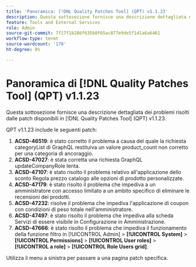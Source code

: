 ```yaml
---
title: 'Panoramica: [!DNL Quality Patches Tool] (QPT) v1.1.23'
description: Questa sottosezione fornisce una descrizione dettagliata dei problemi risolti dalle patch disponibili in  [!DNL Quality Patches Tool] (QPT) v1.1.23.
feature: Tools and External Services
role: Admin
source-git-commit: 7f17f1b286f635b8f65ac877e9de5f1d1a6a6461
workflow-type: tm+mt
source-wordcount: '170'
ht-degree: 0%

---
```


# Panoramica di [!DNL Quality Patches Tool] (QPT) v1.1.23

Questa sottosezione fornisce una descrizione dettagliata dei problemi risolti dalle patch disponibili in [!DNL Quality Patches Tool] (QPT) v1.1.23.

QPT v1.1.23 include le seguenti patch:

1. **ACSD-46519**: è stato corretto il problema a causa del quale la richiesta categoryList di GraphQL restituiva un valore product_count non corretto per una categoria di ancoraggio.
1. **ACSD-47027**: è stata corretta una richiesta GraphQL updateCompanyRole lenta.
1. **ACSD-47107**: è stato risolto il problema relativo all&#39;applicazione dello sconto Regola prezzo catalogo alle opzioni di prodotto personalizzate.
1. **ACSD-47179**: è stato risolto il problema che impediva a un amministratore con accesso limitato a un ambito specifico di eliminare le recensioni dei prodotti.
1. **ACSD-47232**: risolve il problema che impediva l&#39;applicazione di coupon con condizioni di peso totale nell&#39;amministratore.
1. **ACSD-47497**: è stato risolto il problema che impediva alla scheda Servizi di essere visibile in Configurazione in Amministrazione.
1. **ACSD-47666**: è stato risolto il problema che impediva il funzionamento della funzione filtro in [!UICONTROL Admin] > **[!UICONTROL System]** > **[!UICONTROL Permissions]** > **[!UICONTROL User roles]** > **[!UICONTROL a role]** > **[!UICONTROL Role Users grid]**.

Utilizza il menu a sinistra per passare a una pagina patch specifica.
